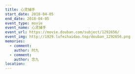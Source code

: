 ```yaml
---
title: 心灵捕手
start_date: 2018-04-05
end_date: 2018-04-05
event_type: movie
event_name: 心灵捕手
event_url: https://movie.douban.com/subject/1292656/
event_img: http://1929.lufeihaidao.top/douban_1292656.png
memories:
  - comment: 
    author: 时九
  - comment: 
    author: 念九
location: 
---
```

